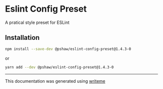 # Eslint Config Preset

A pratical style preset for ESLint

## Installation

```bash
npm install --save-dev @pshaw/eslint-config-preset@1.4.3-0
```
or
```bash
yarn add --dev @pshaw/eslint-config-preset@1.4.3-0
```

---
This documentation was generated using [writeme](https://www.npmjs.com/package/@writeme/core)
